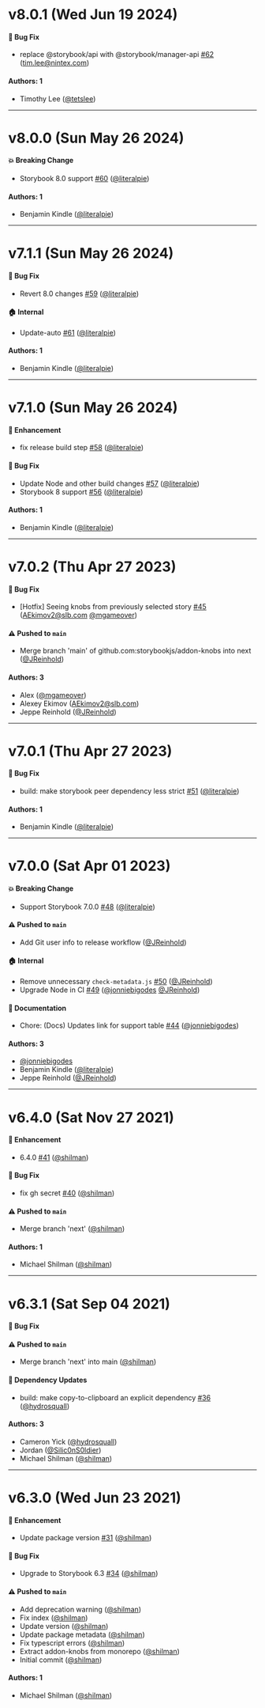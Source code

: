 # v8.0.1 (Wed Jun 19 2024)

#### 🐛 Bug Fix

- replace @storybook/api with @storybook/manager-api [#62](https://github.com/storybookjs/addon-knobs/pull/62) (tim.lee@nintex.com)

#### Authors: 1

- Timothy Lee ([@tetslee](https://github.com/tetslee))

---

# v8.0.0 (Sun May 26 2024)

#### 💥 Breaking Change

- Storybook 8.0 support [#60](https://github.com/storybookjs/addon-knobs/pull/60) ([@literalpie](https://github.com/literalpie))

#### Authors: 1

- Benjamin Kindle ([@literalpie](https://github.com/literalpie))

---

# v7.1.1 (Sun May 26 2024)

#### 🐛 Bug Fix

- Revert 8.0 changes [#59](https://github.com/storybookjs/addon-knobs/pull/59) ([@literalpie](https://github.com/literalpie))

#### 🏠 Internal

- Update-auto [#61](https://github.com/storybookjs/addon-knobs/pull/61) ([@literalpie](https://github.com/literalpie))

#### Authors: 1

- Benjamin Kindle ([@literalpie](https://github.com/literalpie))

---

# v7.1.0 (Sun May 26 2024)

#### 🚀 Enhancement

- fix release build step [#58](https://github.com/storybookjs/addon-knobs/pull/58) ([@literalpie](https://github.com/literalpie))

#### 🐛 Bug Fix

- Update Node and other build changes [#57](https://github.com/storybookjs/addon-knobs/pull/57) ([@literalpie](https://github.com/literalpie))
- Storybook 8 support [#56](https://github.com/storybookjs/addon-knobs/pull/56) ([@literalpie](https://github.com/literalpie))

#### Authors: 1

- Benjamin Kindle ([@literalpie](https://github.com/literalpie))

---

# v7.0.2 (Thu Apr 27 2023)

#### 🐛 Bug Fix

- [Hotfix] Seeing knobs from previously selected story [#45](https://github.com/storybookjs/addon-knobs/pull/45) (AEkimov2@slb.com [@mgameover](https://github.com/mgameover))

#### ⚠️ Pushed to `main`

- Merge branch 'main' of github.com:storybookjs/addon-knobs into next ([@JReinhold](https://github.com/JReinhold))

#### Authors: 3

- Alex ([@mgameover](https://github.com/mgameover))
- Alexey Ekimov (AEkimov2@slb.com)
- Jeppe Reinhold ([@JReinhold](https://github.com/JReinhold))

---

# v7.0.1 (Thu Apr 27 2023)

#### 🐛 Bug Fix

- build: make storybook peer dependency less strict [#51](https://github.com/storybookjs/addon-knobs/pull/51) ([@literalpie](https://github.com/literalpie))

#### Authors: 1

- Benjamin Kindle ([@literalpie](https://github.com/literalpie))

---

# v7.0.0 (Sat Apr 01 2023)

#### 💥 Breaking Change

- Support Storybook 7.0.0 [#48](https://github.com/storybookjs/addon-knobs/pull/48) ([@literalpie](https://github.com/literalpie))

#### ⚠️ Pushed to `main`

- Add Git user info to release workflow ([@JReinhold](https://github.com/JReinhold))

#### 🏠 Internal

- Remove unnecessary `check-metadata.js` [#50](https://github.com/storybookjs/addon-knobs/pull/50) ([@JReinhold](https://github.com/JReinhold))
- Upgrade Node in CI [#49](https://github.com/storybookjs/addon-knobs/pull/49) ([@jonniebigodes](https://github.com/jonniebigodes) [@JReinhold](https://github.com/JReinhold))

#### 📝 Documentation

- Chore: (Docs) Updates link for support table [#44](https://github.com/storybookjs/addon-knobs/pull/44) ([@jonniebigodes](https://github.com/jonniebigodes))

#### Authors: 3

- [@jonniebigodes](https://github.com/jonniebigodes)
- Benjamin Kindle ([@literalpie](https://github.com/literalpie))
- Jeppe Reinhold ([@JReinhold](https://github.com/JReinhold))

---

# v6.4.0 (Sat Nov 27 2021)

#### 🚀 Enhancement

- 6.4.0 [#41](https://github.com/storybookjs/addon-knobs/pull/41) ([@shilman](https://github.com/shilman))

#### 🐛 Bug Fix

- fix gh secret [#40](https://github.com/storybookjs/addon-knobs/pull/40) ([@shilman](https://github.com/shilman))

#### ⚠️ Pushed to `main`

- Merge branch 'next' ([@shilman](https://github.com/shilman))

#### Authors: 1

- Michael Shilman ([@shilman](https://github.com/shilman))

---

# v6.3.1 (Sat Sep 04 2021)

#### 🐛 Bug Fix


#### ⚠️ Pushed to `main`

- Merge branch 'next' into main ([@shilman](https://github.com/shilman))

#### 🔩 Dependency Updates

- build: make copy-to-clipboard an explicit dependency [#36](https://github.com/storybookjs/addon-knobs/pull/36) ([@hydrosquall](https://github.com/hydrosquall))

#### Authors: 3

- Cameron Yick ([@hydrosquall](https://github.com/hydrosquall))
- Jordan ([@Silic0nS0ldier](https://github.com/Silic0nS0ldier))
- Michael Shilman ([@shilman](https://github.com/shilman))

---

# v6.3.0 (Wed Jun 23 2021)

#### 🚀 Enhancement

- Update package version [#31](https://github.com/storybookjs/addon-knobs/pull/31) ([@shilman](https://github.com/shilman))

#### 🐛 Bug Fix

- Upgrade to Storybook 6.3 [#34](https://github.com/storybookjs/addon-knobs/pull/34) ([@shilman](https://github.com/shilman))

#### ⚠️ Pushed to `main`

- Add deprecation warning ([@shilman](https://github.com/shilman))
- Fix index ([@shilman](https://github.com/shilman))
- Update version ([@shilman](https://github.com/shilman))
- Update package metadata ([@shilman](https://github.com/shilman))
- Fix typescript errors ([@shilman](https://github.com/shilman))
- Extract addon-knobs from monorepo ([@shilman](https://github.com/shilman))
- Initial commit ([@shilman](https://github.com/shilman))

#### Authors: 1

- Michael Shilman ([@shilman](https://github.com/shilman))
